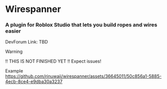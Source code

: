 # Wirespanner
### A plugin for Roblox Studio that lets you build ropes and wires easier

DevForum Link: TBD

> [!WARNING]
> !! THIS IS NOT FINISHED YET !!
> Expect issues!

Example
https://github.com/rinuwaii/wirespanner/assets/36645011/50c856a1-5885-4ecb-8ce4-e9dba30a3237
